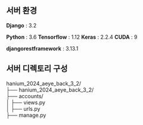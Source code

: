 ## 서버 환경
**Django** : 3.2

**Python** : 3.6
**Tensorflow** : 1.12
**Keras** : 2.2.4
**CUDA** : 9

**djangorestframework** : 3.13.1


## 서버 디렉토리 구성
hanium_2024_aeye_back_3_2/ \
├── hanium_2024_aeye_back_3_2/ \
├── accounts/ \
│   ├── views.py \
│   ├── urls.py \
├── manage.py
